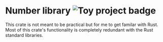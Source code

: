 # Number library ![Toy project badge](https://img.shields.io/badge/project%20type-toy-blue)

This crate is not meant to be practical but for me to get familar with Rust. Most of this crate's functionality is completely redundant with the Rust standard libraries.
